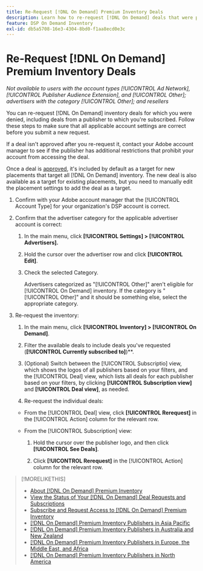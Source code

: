 ```yaml
---
title: Re-Request [!DNL On Demand] Premium Inventory Deals
description: Learn how to re-request [!DNL On Demand] deals that were previously denied.
feature: DSP On Demand Inventory
exl-id: db5a5708-16e3-4304-8bd0-f1aa8ecd0e3c
---
```

# Re-Request [!DNL On Demand] Premium Inventory Deals

*Not available to users with the account types [!UICONTROL Ad Network], [!UICONTROL Publisher Audience Extension], and [!UICONTROL Other]; advertisers with the category [!UICONTROL Other]; and resellers*

You can re-request [!DNL On Demand] inventory deals for which you were denied, including deals from a publisher to which you're subscribed. Follow these steps to make sure that all applicable account settings are correct before you submit a new request.

If a deal isn't approved after you re-request it, contact your Adobe account manager to see if the publisher has additional restrictions that prohibit your account from accessing the deal.

Once a deal is [approved](/help/dsp/inventory/on-demand-inventory-view-status.md), it's included by default as a target for new placements that target all [!DNL On Demand] inventory. The new deal is also available as a target for existing placements, but you need to manually edit the placement settings to add the deal as a target.

1. Confirm with your Adobe account manager that the [!UICONTROL Account Type] for your organization's DSP account is correct.

1. Confirm that the advertiser category for the applicable advertiser account is correct:

    1. In the main menu, click **[!UICONTROL Settings] > [!UICONTROL Advertisers].**

    1. Hold the cursor over the advertiser row and click **[!UICONTROL Edit]**.

    1. Check the selected Category.
    
       Advertisers categorized as "[!UICONTROL Other]" aren't eligible for [!UICONTROL On Demand] inventory. If the category is "[!UICONTROL Other]" and it should be something else, select the appropriate category<!-- [category](/help/dsp/admin/advertiser-settings.md) -->.

1. Re-request the inventory:

    1. In the main menu, click **[!UICONTROL Inventory] > [!UICONTROL On Demand]**.

    1. Filter the available deals to include deals you've requested (**[!UICONTROL Currently subscribed to]**)**.

    1. (Optional) Switch between the [!UICONTROL Subscriptio] view, which shows the logos of all publishers based on your filters, and the [!UICONTROL Deal] view, which lists all deals for each publisher based on your filters, by clicking **[!UICONTROL Subscription view]** and **[!UICONTROL Deal view]**, as needed.

    1. Re-request the individual deals:

      * From the [!UICONTROL Deal] view, click **[!UICONTROL Rerequest]** in the [!UICONTROL Action] column for the relevant row.

      * From the [!UICONTROL Subscription] view:

        1. Hold the cursor over the publisher logo, and then click **[!UICONTROL See Deals]**.

        1. Click **[!UICONTROL Rerequest]** in the [!UICONTROL Action] column for the relevant row.

>[!MORELIKETHIS]
>
>* [About [!DNL On Demand] Premium Inventory](on-demand-inventory-about.md)
>* [View the Status of Your [!DNL On Demand] Deal Requests and Subscriptions](on-demand-inventory-view-status.md)
>* [Subscribe and Request Access to [!DNL On Demand] Premium Inventory](on-demand-inventory-subscribe.md)
>* [[!DNL On Demand] Premium Inventory Publishers in Asia Pacific](on-demand-inventory-publishers-apac.md)
>* [[!DNL On Demand] Premium Inventory Publishers in Australia and New Zealand](on-demand-inventory-publishers-anz.md)
>* [[!DNL On Demand] Premium Inventory Publishers in Europe, the Middle East, and Africa](on-demand-inventory-publishers-emea.md)
>* [[!DNL On Demand] Premium Inventory Publishers in North America](on-demand-inventory-publishers-na.md)
